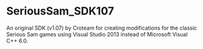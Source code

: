 # SeriousSam_SDK107
An original SDK (v1.07) by Croteam for creating modifications for the classic Serious Sam games using Visual Studio 2013 instead of Microsoft Visual C++ 6.0.
